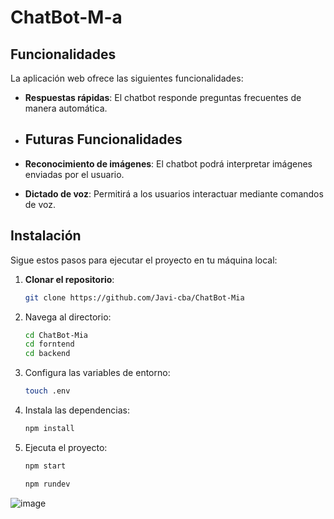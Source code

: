 # ChatBot-M-a
## Funcionalidades

La aplicación web ofrece las siguientes funcionalidades:

- **Respuestas rápidas**: El chatbot responde preguntas frecuentes de manera automática.

- ## Futuras Funcionalidades
- **Reconocimiento de imágenes**: El chatbot podrá interpretar imágenes enviadas por el usuario.
- **Dictado de voz**: Permitirá a los usuarios interactuar mediante comandos de voz.

## Instalación

Sigue estos pasos para ejecutar el proyecto en tu máquina local:

1. **Clonar el repositorio**:
   ```bash
   git clone https://github.com/Javi-cba/ChatBot-Mia
   ```

2. Navega al directorio:
   ```bash
   cd ChatBot-Mia
   cd forntend
   cd backend
   ```
   
3. Configura las variables de entorno:
   ```bash
   touch .env
   ```
   
4. Instala las dependencias:
   ```bash
   npm install
   ```

5. Ejecuta el proyecto:
   ```bash
   npm start
   ```
    ```bash
   npm rundev
   ```

![image](https://github.com/user-attachments/assets/569bc55d-1cea-4890-af4d-f11e35a911a0)
